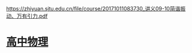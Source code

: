 https://zhiyuan.sjtu.edu.cn/file/course/20171011083730_讲义09-10简谐振动、万有引力.pdf


# [高中物理](http://gaozhongwuli.com/zongjie/kaodian/43176.html)


